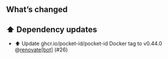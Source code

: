 ## What’s changed

## ⬆️ Dependency updates

- ⬆️ Update ghcr.io/pocket-id/pocket-id Docker tag to v0.44.0 @[renovate[bot]](https://github.com/apps/renovate) (#26)
